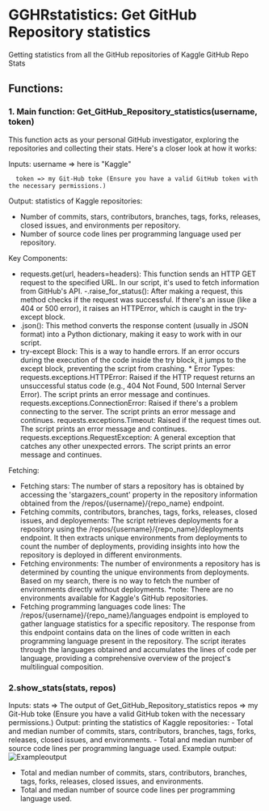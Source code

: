 # GGHRstatistics: Get GitHub Repository statistics
Getting statistics from all the GitHub repositories of Kaggle
GitHub Repo Stats

## Functions:
### 1. Main function: Get_GitHub_Repository_statistics(username, token)
This function acts as your personal GitHub investigator, exploring the repositories and collecting their stats. Here's a closer look at how it works:

Inputs:
      username => here is "Kaggle" 
   
      token => my Git-Hub toke (Ensure you have a valid GitHub token with the necessary permissions.)

Output:
statistics of Kaggle repositories:  
- Number of commits, stars, contributors, branches, tags, forks, releases, closed issues, and environments per repository.   
- Number of source code lines per programming language used per repository.

Key Components:
- requests.get(url, headers=headers): This function sends an HTTP GET request to the specified URL. In our script, it's used to fetch information from GitHub's API.
-.raise_for_status(): After making a request, this method checks if the request was successful. If there's an issue (like a 404 or 500 error), it raises an HTTPError, which is caught in the try-except block.
- .json(): This method converts the response content (usually in JSON format) into a Python dictionary, making it easy to work with in our script.
- try-except Block: This is a way to handle errors. If an error occurs during the execution of the code inside the try block, it jumps to the except block, preventing the script from crashing.
                 * Error Types:
                   requests.exceptions.HTTPError: Raised if the HTTP request returns an unsuccessful status code (e.g., 404 Not Found, 500 Internal Server Error). The script prints an error message and continues.
                   requests.exceptions.ConnectionError: Raised if there's a problem connecting to the server. The script prints an error message and continues.
                   requests.exceptions.Timeout: Raised if the request times out. The script prints an error message and continues.
                   requests.exceptions.RequestException: A general exception that catches any other unexpected errors. The script prints an error message and continues.


Fetching:
- Fetching stars:
  The number of stars a repository has is obtained by accessing the 'stargazers_count' property in the repository information obtained from the /repos/{username}/{repo_name} endpoint.
- Fetching commits, contributors, branches, tags, forks, releases, closed issues, and deployements:
  The script retrieves deployments for a repository using the /repos/{username}/{repo_name}/deployments endpoint. It then extracts unique environments from deployments to count the number of deployments, providing insights into how the repository is deployed in different environments.
- Fetching environments:
  The number of environments a repository has is determined by counting the unique environments from deployments. Based on my search, there is no way to fetch the number of environments directly without deployments.
  *note: There are no environments available for Kaggle's GitHub repositories.
- Fetching programming languages code lines:
  The /repos/{username}/{repo_name}/languages endpoint is employed to gather language statistics for a specific repository.
  The response from this endpoint contains data on the lines of code written in each programming language present in the repository.
  The script iterates through the languages obtained and accumulates the lines of code per language, providing a comprehensive overview of the project's multilingual composition.


### 2.show_stats(stats, repos)
 Inputs:
        stats => The output of Get_GitHub_Repository_statistics
        repos => my Git-Hub toke (Ensure you have a valid GitHub token with the necessary permissions.)
 Output:
       printing the statistics of Kaggle repositories:
           - Total and median number of commits, stars, contributors, branches, tags, forks, releases, closed issues, and environments.
           - Total and median number of source code lines per programming language used.
Example output:
![Exampleoutput](https://github.com/nazgol-nikravesh/GGHRstatistics/assets/93579818/4503fd12-1f5e-4010-8d1c-852067d85300)



- Total and median number of commits, stars, contributors, branches, tags, forks, releases, closed issues, and environments.
- Total and median number of source code lines per programming language used.
